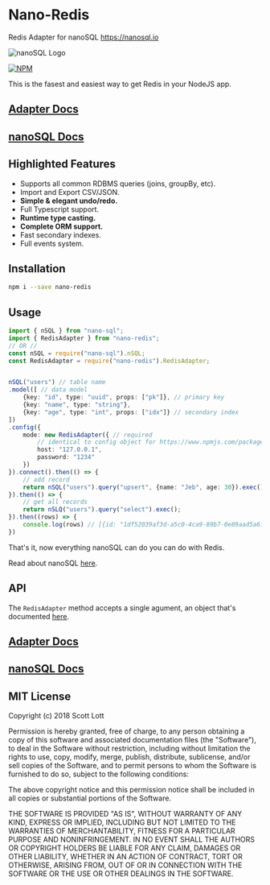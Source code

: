 # Nano-Redis
Redis Adapter for nanoSQL https://nanosql.io


<img src="https://raw.githubusercontent.com/ClickSimply/Nano-SQL/master/logo.png" alt="nanoSQL Logo">

[![NPM](https://nodei.co/npm/nano-sqlite.png?downloads=true&stars=true)](https://nodei.co/npm/nano-redis/)

This is the fasest and easiest way to get Redis in your NodeJS app.

## [Adapter Docs](https://docs.nanosql.io/adapters/redis)
## [nanoSQL Docs](https://docs.nanosql.io/)

## Highlighted Features
- Supports all common RDBMS queries (joins, groupBy, etc).
- Import and Export CSV/JSON.
- **Simple & elegant undo/redo.**
- Full Typescript support.
- **Runtime type casting.**
- **Complete ORM support.**
- Fast secondary indexes.
- Full events system.

## Installation
```sh
npm i --save nano-redis
```

## Usage
```ts
import { nSQL } from "nano-sql";
import { RedisAdapter } from "nano-redis";
// OR //
const nSQL = require("nano-sql").nSQL;
const RedisAdapter = require("nano-redis").RedisAdapter;


nSQL("users") // table name
.model([ // data model
    {key: "id", type: "uuid", props: ["pk"]}, // primary key
    {key: "name", type: "string"},
    {key: "age", type: "int", props: ["idx"]} // secondary index
])
.config({
    mode: new RedisAdapter({ // required
        // identical to config object for https://www.npmjs.com/package/redis
        host: "127.0.0.1",
        password: "1234"
    })
}).connect().then(() => {
    // add record
    return nSQL("users").query("upsert", {name: "Jeb", age: 30}).exec();
}).then(() => {
    // get all records
    return nSLQ("users").query("select").exec();
}).then((rows) => {
    console.log(rows) // [{id: "1df52039af3d-a5c0-4ca9-89b7-0e89aad5a61e", name: "Jeb", age: 30}]
})
```

That's it, now everything nanoSQL can do you can do with Redis.

Read about nanoSQL [here](https://nanosql.io/).

## API
The `RedisAdapter` method accepts a single agument, an object that's documented [here](https://www.npmjs.com/package/redis).


## [Adapter Docs](https://docs.nanosql.io/adapters/g-cloud-datastore)
## [nanoSQL Docs](https://docs.nanosql.io/)

## MIT License

Copyright (c) 2018 Scott Lott

Permission is hereby granted, free of charge, to any person obtaining a copy
of this software and associated documentation files (the "Software"), to deal
in the Software without restriction, including without limitation the rights
to use, copy, modify, merge, publish, distribute, sublicense, and/or sell
copies of the Software, and to permit persons to whom the Software is
furnished to do so, subject to the following conditions:

The above copyright notice and this permission notice shall be included in all
copies or substantial portions of the Software.

THE SOFTWARE IS PROVIDED "AS IS", WITHOUT WARRANTY OF ANY KIND, EXPRESS OR
IMPLIED, INCLUDING BUT NOT LIMITED TO THE WARRANTIES OF MERCHANTABILITY,
FITNESS FOR A PARTICULAR PURPOSE AND NONINFRINGEMENT. IN NO EVENT SHALL THE
AUTHORS OR COPYRIGHT HOLDERS BE LIABLE FOR ANY CLAIM, DAMAGES OR OTHER
LIABILITY, WHETHER IN AN ACTION OF CONTRACT, TORT OR OTHERWISE, ARISING FROM,
OUT OF OR IN CONNECTION WITH THE SOFTWARE OR THE USE OR OTHER DEALINGS IN THE
SOFTWARE.